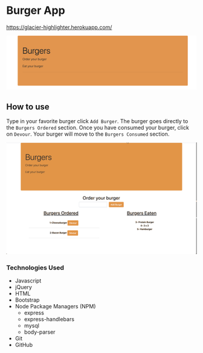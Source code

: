 # Burger App

https://glacier-highlighter.herokuapp.com/

<img src="public/assets/img/burger.png">

## How to use

Type in your favorite burger click `Add Burger`. The burger goes directly to the `Burgers Ordered` section. Once you have consumed your burger, click on `Devour`. Your burger will move to the `Burgers Consumed` section. 

<img src ="public/assets/img/burgerGif.gif">

### Technologies Used
* Javascript
* jQuery
* HTML
* Bootstrap
* Node Package Managers (NPM)
    * express
    * express-handlebars
    * mysql
    * body-parser
* Git
* GitHub
